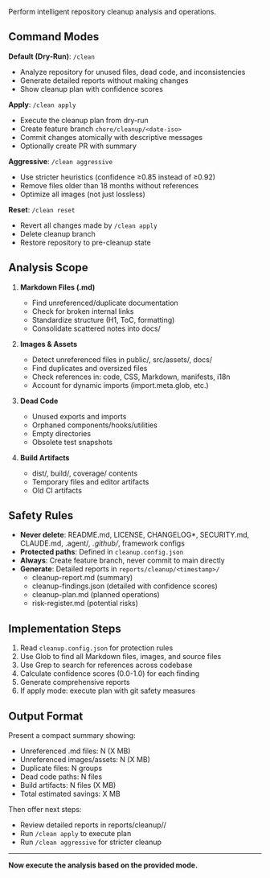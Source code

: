 Perform intelligent repository cleanup analysis and operations.

## Command Modes

**Default (Dry-Run)**: `/clean`
- Analyze repository for unused files, dead code, and inconsistencies
- Generate detailed reports without making changes
- Show cleanup plan with confidence scores

**Apply**: `/clean apply`
- Execute the cleanup plan from dry-run
- Create feature branch `chore/cleanup/<date-iso>`
- Commit changes atomically with descriptive messages
- Optionally create PR with summary

**Aggressive**: `/clean aggressive`
- Use stricter heuristics (confidence ≥0.85 instead of ≥0.92)
- Remove files older than 18 months without references
- Optimize all images (not just lossless)

**Reset**: `/clean reset`
- Revert all changes made by `/clean apply`
- Delete cleanup branch
- Restore repository to pre-cleanup state

## Analysis Scope

1. **Markdown Files (.md)**
   - Find unreferenced/duplicate documentation
   - Check for broken internal links
   - Standardize structure (H1, ToC, formatting)
   - Consolidate scattered notes into docs/

2. **Images & Assets**
   - Detect unreferenced files in public/, src/assets/, docs/
   - Find duplicates and oversized files
   - Check references in: code, CSS, Markdown, manifests, i18n
   - Account for dynamic imports (import.meta.glob, etc.)

3. **Dead Code**
   - Unused exports and imports
   - Orphaned components/hooks/utilities
   - Empty directories
   - Obsolete test snapshots

4. **Build Artifacts**
   - dist/, build/, coverage/ contents
   - Temporary files and editor artifacts
   - Old CI artifacts

## Safety Rules

- **Never delete**: README.md, LICENSE, CHANGELOG*, SECURITY.md, CLAUDE.md, .agent/*, .github/*, framework configs
- **Protected paths**: Defined in `cleanup.config.json`
- **Always**: Create feature branch, never commit to main directly
- **Generate**: Detailed reports in `reports/cleanup/<timestamp>/`
  - cleanup-report.md (summary)
  - cleanup-findings.json (detailed with confidence scores)
  - cleanup-plan.md (planned operations)
  - risk-register.md (potential risks)

## Implementation Steps

1. Read `cleanup.config.json` for protection rules
2. Use Glob to find all Markdown files, images, and source files
3. Use Grep to search for references across codebase
4. Calculate confidence scores (0.0-1.0) for each finding
5. Generate comprehensive reports
6. If apply mode: execute plan with git safety measures

## Output Format

Present a compact summary showing:
- Unreferenced .md files: N (X MB)
- Unreferenced images/assets: N (X MB)
- Duplicate files: N groups
- Dead code paths: N files
- Build artifacts: N files (X MB)
- Total estimated savings: X MB

Then offer next steps:
- Review detailed reports in reports/cleanup/<timestamp>/
- Run `/clean apply` to execute plan
- Run `/clean aggressive` for stricter cleanup

---

**Now execute the analysis based on the provided mode.**
